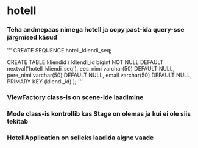 # hotell

### Teha andmepaas nimega hotell ja copy past-ida query-sse järgmised käsud

'''
CREATE SEQUENCE hotell_kliendi_seq;

CREATE TABLE kliendid (
kliendi_id bigint NOT NULL DEFAULT nextval('hotell_kliendi_seq'),
ees_nimi varchar(50) DEFAULT NULL,
pere_nimi varchar(50) DEFAULT NULL,
email varchar(50) DEFAULT NULL,
PRIMARY KEY (kliendi_id)
);
'''

### ViewFactory class-is on scene-ide laadimine
### Mode class-is kontrollib kas Stage on olemas ja kui ei ole siis tekitab
### HotellApplication on selleks laadida algne vaade
